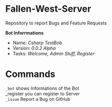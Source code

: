 # Fallen-West-Server
Repository to report Bugs and Feature Requests

**Bot Inforrmations**
- Name: *Csharp TestBob*
- Version: *0.0.2 Alpha*
- Tasks: *Welcome, Admin Stuff, Register*

<h1>Commands</h1>
  <code>_bot</code> shows Informations of the Bot
  </br
  <code>_register</code> you can register to Server
  </br>
  <code>_issue</code> Report a Bug on GitHub
